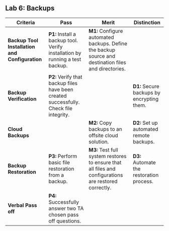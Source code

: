## Lab 6: Backups

| **Criteria** | **Pass** | **Merit** | **Distinction** |
|------|--------------------------------------|--------------------------------------|--------------------------------------|
| **Backup Tool Installation and Configuration** | **P1:** Install a backup tool. Verify installation by running a test backup. | **M1:** Configure automated backups. Define the backup source and destination files and directories. | |
| **Backup Verification** | **P2:** Verify that backup files have been created successfully. Check file integrity. | | **D1:** Secure backups by encrypting them. |
| **Cloud Backups** | | **M2:** Copy backups to an offsite cloud solution. | **D2:** Set up automated remote backups. |
| **Backup Restoration** | **P3:** Perform basic file restoration from a backup. | **M3:** Test full system restores to ensure that all files and configurations are restored correctly. | **D3:** Automate the restoration process. |
| **Verbal Pass off** | **P4:** Successfully answer two TA chosen pass off questions.|